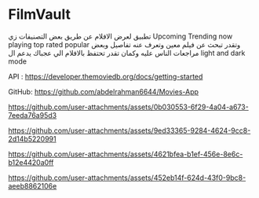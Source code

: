 # FilmVault
تطبيق لعرض الافلام عن طريق بعض التصنيفات زي 
Upcoming 
Trending 
now playing 
top rated 
popular
 وتقدر تبحث عن فيلم معين وتعرف عنه تفاصيل وبعض مراجعات الناس عليه 
 وكمان تقدر تحتفظ بالافلام الي عجباك
 يدعم ال light and dark mode
 
API :
https://developer.themoviedb.org/docs/getting-started

GitHub:
https://github.com/abdelrahman6644/Movies-App




https://github.com/user-attachments/assets/0b030553-6f29-4a04-a673-7eeda76a95d3



https://github.com/user-attachments/assets/9ed33365-9284-4624-9cc8-2d14b5220991



https://github.com/user-attachments/assets/4621bfea-b1ef-456e-8e6c-b12e4420a0ff



https://github.com/user-attachments/assets/452eb14f-624d-43f0-9bc8-aeeb8862106e

